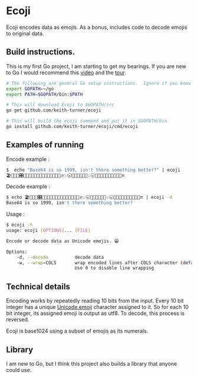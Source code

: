 # Ecoji

Ecoji encodes data as emojis.  As a bonus, includes code to decode emojis to original data. 

## Build instructions.

This is my first Go project, I am starting to get my bearings. If you are new
to Go I would recommend this [video] and the [tour].

```bash
# The following are general Go setup instructions.  Ignore if you know Go, I am new to it.
export GOPATH=~/go
export PATH=$GOPATH/bin:$PATH

# This will download Ecoji to $GOPATH/src
go get github.com/keith-turner/ecoji

# This will build the ecoji command and put it in $GOPATH/bin
go install github.com/keith-turner/ecoji/cmd/ecoji
```

## Examples of running

Encode example :

```bash
$  echo "Base64 is so 1999, isn't there something better?" | ecoji
🏖📧🎦🐆🎛📖🔭🚙💝😻🆖🐉🎱🤽🚁🌱💝😫💭🇵💡🕣🐬🔶🍉🚯🦎🐵💡🕣🔬🔸🍉📶🐭🌼👥🚜🥯📐🔚
```

Decode example :

```bash
$ echo 🏖📧🎦🐆🎛📖🔭🚙💝😻🆖🐉🎱🤽🚁🌱💝😫💭🇵💡🕣🐬🔶🍉🚯🦎🐵💡🕣🔬🔸🍉📶🐭🌼👥🚜🥯📐🔚 | ecoji -d
Base64 is so 1999, isn't there something better?
```

Usage :

```bash
$ ecoji -h
usage: ecoji [OPTIONS]... [FILE]

Encode or decode data as Unicode emojis. 😁

Options:
    -d, --decode          decode data
    -w, --wrap=COLS       wrap encoded lines after COLS character (default 76).
                          Use 0 to disable line wrapping
```

## Technical details

Encoding works by repeatedly reading 10 bits from the input.  Every 10 bit
integer has a unique [Unicode emoji][emoji] character assigned to it.  So for
each 10 bit integer, its assigned emoji is output as utf8.  To decode, this
process is reversed.

Ecoji is base1024 using a subset of emojis as its numerals.

## Library

I am new to Go, but I think this project also builds a library that anyone could use.

[emoji]: https://unicode.org/emoji/
[video]: https://www.youtube.com/watch?v=XCsL89YtqCs
[tour]: https://tour.golang.org/welcome/1
